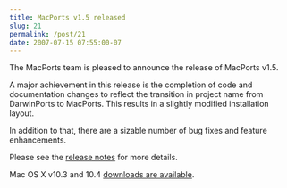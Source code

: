 ```yaml
---
title: MacPorts v1.5 released
slug: 21
permalink: /post/21
date: 2007-07-15 07:55:00-07
---
```


The MacPorts team is pleased to announce the release of MacPorts v1.5.

A major achievement in this release is the completion of code and documentation changes to reflect the transition in project name from DarwinPorts to MacPorts. This results in a slightly modified installation layout.

In addition to that, there are a sizable number of bug fixes and feature enhancements.

Please see the [release notes](https://trac.macports.org/browser/tags/release_1_5_0/base/ChangeLog) for more details.

Mac OS X v10.3 and 10.4 [downloads are available](https://svn.macports.org/repository/macports/downloads/MacPorts-1.5.0/).
